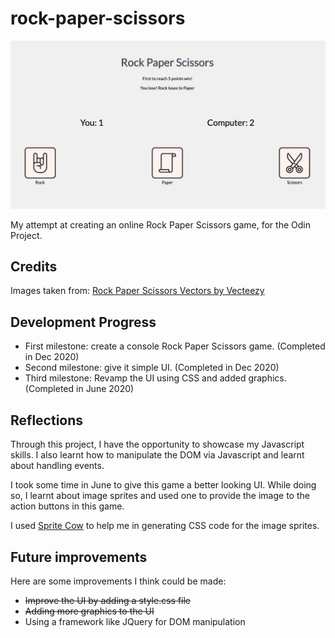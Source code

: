 # rock-paper-scissors

<img src="ui.png" alt="UI for Rock Paper Scissors" />

My attempt at creating an online Rock Paper Scissors game, for the Odin Project.

## Credits

Images taken from: [Rock Paper Scissors Vectors by Vecteezy](https://www.vecteezy.com/free-vector/rock-paper-scissors)

## Development Progress

- First milestone: create a console Rock Paper Scissors game. (Completed in Dec 2020)
- Second milestone: give it simple UI. (Completed in Dec 2020)
- Third milestone: Revamp the UI using CSS and added graphics. (Completed in June 2020)

## Reflections

Through this project, I have the opportunity to showcase my Javascript skills. I also learnt how to manipulate the DOM via Javascript and learnt about handling events.

I took some time in June to give this game a better looking UI. While doing so, I learnt about image sprites and used one to provide the image to the action buttons in this game.

I used [Sprite Cow](http://www.spritecow.com/) to help me in generating CSS code for the image sprites.

## Future improvements

Here are some improvements I think could be made:

* ~~Improve the UI by adding a style.css file~~
* ~~Adding more graphics to the UI~~
* Using a framework like JQuery for DOM manipulation

